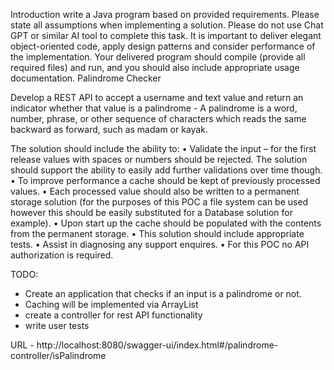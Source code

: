 Introduction
write a Java program based on provided requirements.
Please state all assumptions when implementing a solution.
Please do not use Chat GPT or similar AI tool to complete this task.
It is important to deliver elegant object-oriented code, apply design patterns and consider
performance of the implementation.
Your delivered program should compile (provide all required files) and run, and you should also
include appropriate usage documentation.
Palindrome Checker

Develop a REST API to accept a username and text value and return an indicator whether that value
is a palindrome - A palindrome is a word, number, phrase, or other sequence of characters which
reads the same backward as forward, such as madam or kayak.

The solution should include the ability to:
• Validate the input – for the first release values with spaces or numbers should be rejected.
The solution should support the ability to easily add further validations over time though.
• To improve performance a cache should be kept of previously processed values.
• Each processed value should also be written to a permanent storage solution (for the
purposes of this POC a file system can be used however this should be easily substituted for
a Database solution for example).
• Upon start up the cache should be populated with the contents from the permanent
storage.
• This solution should include appropriate tests.
• Assist in diagnosing any support enquires.
• For this POC no API authorization is required.

TODO:
- Create an application that checks if an input is a palindrome or not.
- Caching will be implemented via ArrayList
- create a controller for rest API functionality
- write user tests

URL - http://localhost:8080/swagger-ui/index.html#/palindrome-controller/isPalindrome
